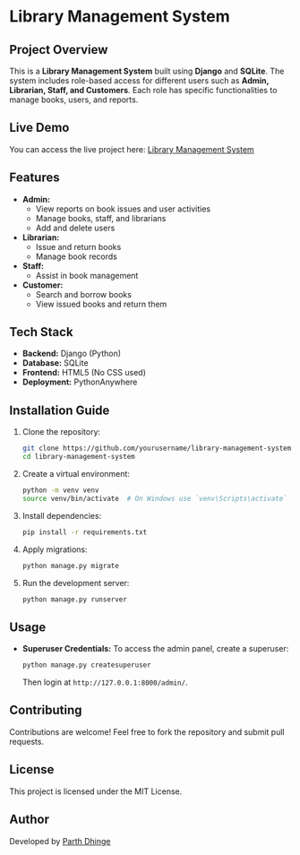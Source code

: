 # Library Management System

## Project Overview
This is a **Library Management System** built using **Django** and **SQLite**. The system includes role-based access for different users such as **Admin, Librarian, Staff, and Customers**. Each role has specific functionalities to manage books, users, and reports.

## Live Demo
You can access the live project here: [Library Management System](https://parthdhinge.pythonanywhere.com/)

## Features
- **Admin:**
  - View reports on book issues and user activities
  - Manage books, staff, and librarians
  - Add and delete users
- **Librarian:**
  - Issue and return books
  - Manage book records
- **Staff:**
  - Assist in book management
- **Customer:**
  - Search and borrow books
  - View issued books and return them

## Tech Stack
- **Backend:** Django (Python)
- **Database:** SQLite
- **Frontend:** HTML5 (No CSS used)
- **Deployment:** PythonAnywhere

## Installation Guide
1. Clone the repository:
   ```sh
   git clone https://github.com/yourusername/library-management-system.git
   cd library-management-system
   ```
2. Create a virtual environment:
   ```sh
   python -m venv venv
   source venv/bin/activate  # On Windows use `venv\Scripts\activate`
   ```
3. Install dependencies:
   ```sh
   pip install -r requirements.txt
   ```
4. Apply migrations:
   ```sh
   python manage.py migrate
   ```
5. Run the development server:
   ```sh
   python manage.py runserver
   ```

## Usage
- **Superuser Credentials:**
  To access the admin panel, create a superuser:
  ```sh
  python manage.py createsuperuser
  ```
  Then login at `http://127.0.0.1:8000/admin/`.

## Contributing
Contributions are welcome! Feel free to fork the repository and submit pull requests.

## License
This project is licensed under the MIT License.

## Author
Developed by [Parth Dhinge](https://github.com/yourusername)

